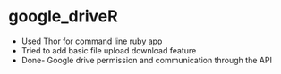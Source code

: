 # google_driveR

- Used Thor for command line ruby app
- Tried to add basic file upload download feature
- Done- Google drive permission and communication through the API
